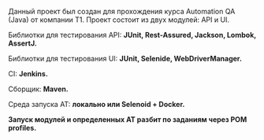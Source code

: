 Данный проект был создан для прохождения курса Automation QA (Java) от компании Т1.
Проект состоит из двух модулей: API и UI.

Библиотки для тестирования API: **JUnit, Rest-Assured, Jackson, Lombok, AssertJ.**

Библиотки для тестирования UI: **JUnit, Selenide, WebDriverManager.**

CI: **Jenkins.**

Сборщик: **Maven.**

Среда запуска АТ: **локально или Selenoid + Docker.**

**Запуск модулей и определенных АТ разбит по заданиям через POM profiles.**
